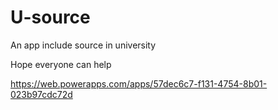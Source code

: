 # U-source
An app include source in university <br>

Hope everyone can help <br>

https://web.powerapps.com/apps/57dec6c7-f131-4754-8b01-023b97cdc72d <br>
